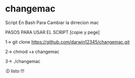 # changemac
Script En Bash Para Cambiar la dirrecion mac

PASOS PARA USAR EL SCRIPT [copie y pege]

1-> git clone https://github.com/darwin12345/changemac.git

2-> chmod +x changemac

3-> ./changemac

:D listo !!!
